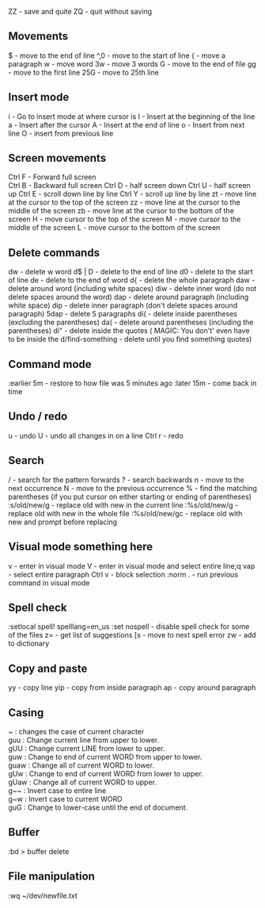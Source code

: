 
ZZ - save and quite 
ZQ - quit without saving 

## Movements 
$ - move to the end of line 
^,0 - move to the start of line 
{ - move a paragraph 
w - move word 
3w - move 3 words 
G - move to the end of file 
gg - move to the first line 
25G - move to 25th line 
 
## Insert mode 
i - Go to insert mode at where cursor is 
I - Insert at the beginning of the line 
a - Insert after the cursor 
A - Insert at the end of line 
o - Insert from next line 
O - insert from previous line 
 
## Screen movements 
Ctrl F - Forward full screen  
Ctrl B - Backward full screen 
Ctrl D - half screen down 
Ctrl U - half screen up 
Ctrl E - scroll down line by line 
Ctrl Y - scroll up line by line 
zt - move line at the cursor to the top of the screen 
zz - move line at the cursor to the middle of the screen 
zb - move line at the cursor to the bottom  of the screen 
H - move cursor to the top of the screen 
M - move cursor to the middle of the screen 
L - move cursor to the bottom of the screen 
 
## Delete commands 
dw - delete w word 
d$ | D - delete to the end of line 
d0 - delete to the start of line 
de - delete to the end of word 
d{ - delete the whole paragraph 
daw - delete around word (including white spaces) 
diw - delete inner word (do not delete spaces around the word) 
dap - delete around paragraph (including white space) 
dip - delete inner paragraph (don't delete spaces around paragraph) 
5dap - delete 5 paragraphs 
di( - delete inside parentheses (excluding the parentheses) 
da( - delete around parentheses (including the parentheses) 
di" - delete inside the quotes ( MAGIC: You don't' even have to be inside the 
d/find-something - delete until you find something 
quotes) 
## Command mode 
:earlier 5m - restore to how file was 5 minutes ago 
:later 15m - come back in time 
 
## Undo / redo 
u - undo 
U - undo all changes in on a line 
Ctrl r - redo 
 
## Search 
/ - search for the pattern forwards 
? - search backwards 
n - move to the next occurrence 
N - move to the previous occurrence 
% - find the matching parentheses (if you put cursor on either starting or ending of parentheses) 
:s/old/new/g - replace old with new in the current line 
:%s/old/new/g - replace old with new in the whole file 
:%s/old/new/gc - replace old with new and prompt before replacing 
 
## Visual mode something here 
v - enter in visual mode 
V - enter in visual mode and select entire line;q 
vap - select entire paragraph 
Ctrl v - block selection 
:norm . - run previous command in visual mode 
 
## Spell check 
:setlocal spell! spelllang=en_us 
:set nospell - disable spell check for some of the files 
z= - get list of suggestions 
[s - move to next spell error 
zw - add to dictionary 
 
## Copy and paste 
yy - copy line 
yip - copy from inside paragraph 
ap - copy around paragraph 
 
## Casing 
 ~    : changes the case of current character  
 guu  : Change current line from upper to lower.  
 gUU  : Change current LINE from lower to upper.  
 guw  : Change to end of current WORD from upper to lower.  
 guaw : Change all of current WORD to lower.  
 gUw  : Change to end of current WORD from lower to upper.  
 gUaw : Change all of current WORD to upper.  
 g~~  : Invert case to entire line  
 g~w  : Invert case to current WORD  
 guG : Change to lower-case until the end of document. 
 
## Buffer 
:bd > buffer delete 
 
## File manipulation 
:wq ~/dev/newfile.txt  
